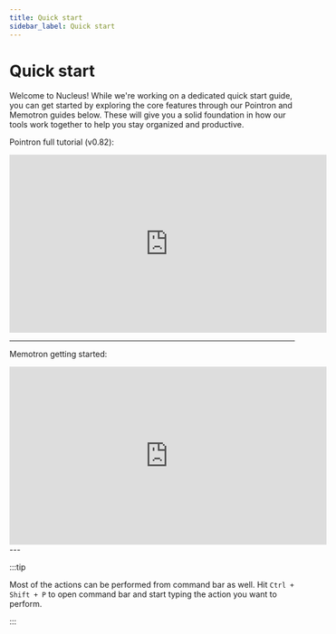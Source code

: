 ```yaml
---
title: Quick start
sidebar_label: Quick start
---
```

# Quick start
Welcome to Nucleus! While we're working on a dedicated quick start guide, you can get started by exploring the core features through our Pointron and Memotron guides below. These will give you a solid foundation in how our tools work together to help you stay organized and productive.


Pointron full tutorial (v0.82):

<iframe width="560" height="315" src="https://www.youtube.com/embed/5lnABLu3YXs?si=kulpVlxRmlhjDa0T" title="YouTube video player" frameborder="0" allow="accelerometer; autoplay; clipboard-write; encrypted-media; gyroscope; picture-in-picture; web-share" referrerpolicy="strict-origin-when-cross-origin" allowfullscreen></iframe>

---

Memotron getting started:

<iframe width="560" height="315" src="https://www.youtube.com/embed/SeWdndc7y4A" 
title="YouTube video player" frameborder="0" allow="accelerometer; autoplay; clipboard-write; 
encrypted-media; gyroscope; picture-in-picture" allowfullscreen></iframe>
---


:::tip

Most of the actions can be performed from command bar as well. Hit `Ctrl + Shift + P` to open command bar and start typing the action you want to perform.

:::